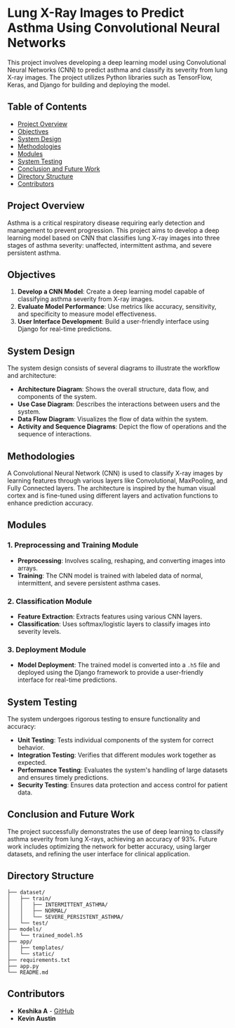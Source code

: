 # Lung X-Ray Images to Predict Asthma Using Convolutional Neural Networks

This project involves developing a deep learning model using Convolutional Neural Networks (CNN) to predict asthma and classify its severity from lung X-ray images. The project utilizes Python libraries such as TensorFlow, Keras, and Django for building and deploying the model.

## Table of Contents

- [Project Overview](#project-overview)
- [Objectives](#objectives)
- [System Design](#system-design)
- [Methodologies](#methodologies)
- [Modules](#modules)
- [System Testing](#system-testing)
- [Conclusion and Future Work](#conclusion-and-future-work)
- [Directory Structure](#directory-structure)
- [Contributors](#contributors)

## Project Overview

Asthma is a critical respiratory disease requiring early detection and management to prevent progression. This project aims to develop a deep learning model based on CNN that classifies lung X-ray images into three stages of asthma severity: unaffected, intermittent asthma, and severe persistent asthma.

## Objectives

1. **Develop a CNN Model**: Create a deep learning model capable of classifying asthma severity from X-ray images.
2. **Evaluate Model Performance**: Use metrics like accuracy, sensitivity, and specificity to measure model effectiveness.
3. **User Interface Development**: Build a user-friendly interface using Django for real-time predictions.

## System Design

The system design consists of several diagrams to illustrate the workflow and architecture:

- **Architecture Diagram**: Shows the overall structure, data flow, and components of the system.
- **Use Case Diagram**: Describes the interactions between users and the system.
- **Data Flow Diagram**: Visualizes the flow of data within the system.
- **Activity and Sequence Diagrams**: Depict the flow of operations and the sequence of interactions.

## Methodologies

A Convolutional Neural Network (CNN) is used to classify X-ray images by learning features through various layers like Convolutional, MaxPooling, and Fully Connected layers. The architecture is inspired by the human visual cortex and is fine-tuned using different layers and activation functions to enhance prediction accuracy.

## Modules

### 1. Preprocessing and Training Module

- **Preprocessing**: Involves scaling, reshaping, and converting images into arrays.
- **Training**: The CNN model is trained with labeled data of normal, intermittent, and severe persistent asthma cases.

### 2. Classification Module

- **Feature Extraction**: Extracts features using various CNN layers.
- **Classification**: Uses softmax/logistic layers to classify images into severity levels.

### 3. Deployment Module

- **Model Deployment**: The trained model is converted into a `.h5` file and deployed using the Django framework to provide a user-friendly interface for real-time predictions.

## System Testing

The system undergoes rigorous testing to ensure functionality and accuracy:

- **Unit Testing**: Tests individual components of the system for correct behavior.
- **Integration Testing**: Verifies that different modules work together as expected.
- **Performance Testing**: Evaluates the system's handling of large datasets and ensures timely predictions.
- **Security Testing**: Ensures data protection and access control for patient data.

## Conclusion and Future Work

The project successfully demonstrates the use of deep learning to classify asthma severity from lung X-rays, achieving an accuracy of 93%. Future work includes optimizing the network for better accuracy, using larger datasets, and refining the user interface for clinical application.

## Directory Structure

```plaintext
├── dataset/
│   ├── train/
│   │   ├── INTERMITTENT_ASTHMA/
│   │   ├── NORMAL/
│   │   └── SEVERE_PERSISTENT_ASTHMA/
│   └── test/
├── models/
│   └── trained_model.h5
├── app/
│   ├── templates/
│   └── static/
├── requirements.txt
├── app.py
└── README.md
```

## Contributors

- **Keshika A** - [GitHub](https://github.com/keshikaa)
- **Kevin Austin**

